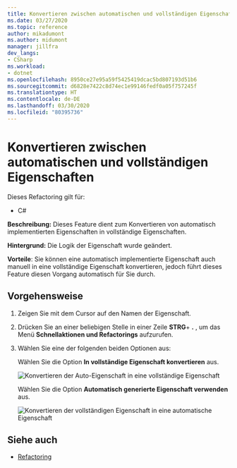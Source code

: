 ```yaml
---
title: Konvertieren zwischen automatischen und vollständigen Eigenschaften
ms.date: 03/27/2020
ms.topic: reference
author: mikadumont
ms.author: midumont
manager: jillfra
dev_langs:
- CSharp
ms.workload:
- dotnet
ms.openlocfilehash: 8950ce27e95a59f5425419dcac5bd807193d51b6
ms.sourcegitcommit: d6828e7422c8d74ec1e99146fedf0a05f757245f
ms.translationtype: HT
ms.contentlocale: de-DE
ms.lasthandoff: 03/30/2020
ms.locfileid: "80395736"
---
```

# <a name="convert-between-auto-property-and-full-property"></a>Konvertieren zwischen automatischen und vollständigen Eigenschaften

Dieses Refactoring gilt für:

- C#

**Beschreibung:** Dieses Feature dient zum Konvertieren von automatisch implementierten Eigenschaften in vollständige Eigenschaften.

**Hintergrund:** Die Logik der Eigenschaft wurde geändert.

**Vorteile**: Sie können eine automatisch implementierte Eigenschaft auch manuell in eine vollständige Eigenschaft konvertieren, jedoch führt dieses Feature diesen Vorgang automatisch für Sie durch. 

## <a name="how-to"></a>Vorgehensweise

1. Zeigen Sie mit dem Cursor auf den Namen der Eigenschaft.
2. Drücken Sie an einer beliebigen Stelle in einer Zeile **STRG**+ **.** , um das Menü **Schnellaktionen und Refactorings** aufzurufen.
3. Wählen Sie eine der folgenden beiden Optionen aus: 

    Wählen Sie die Option **In vollständige Eigenschaft konvertieren** aus.

   ![Konvertieren der Auto-Eigenschaft in eine vollständige Eigenschaft](media/convert-auto-property-to-full-property.png) 

    Wählen Sie die Option **Automatisch generierte Eigenschaft verwenden** aus. 

    ![Konvertieren der vollständigen Eigenschaft in eine automatische Eigenschaft](media/convert-full-property-to-auto-property.png) 

## <a name="see-also"></a>Siehe auch

- [Refactoring](../refactoring-in-visual-studio.md)
